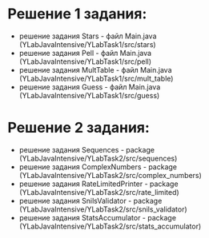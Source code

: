# Решение 1 задания:
- решение задания Stars - файл Main.java (YLabJavaIntensive/YLabTask1/src/stars)
- решение задания Pell - файл Main.java (YLabJavaIntensive/YLabTask1/src/pell) 
- решение задания MultTable - файл Main.java (YLabJavaIntensive/YLabTask1/src/mult_table) 
- решение задания Guess - файл Main.java (YLabJavaIntensive/YLabTask1/src/guess) 

# Решение 2 задания:
- решение задания Sequences - package (YLabJavaIntensive/YLabTask2/src/sequences)
- решение задания ComplexNumbers - package (YLabJavaIntensive/YLabTask2/src/complex_numbers) 
- решение задания RateLimitedPrinter - package (YLabJavaIntensive/YLabTask2/src/rate_limited) 
- решение задания SnilsValidator - package (YLabJavaIntensive/YLabTask2/src/snils_validator)
- решение задания StatsAccumulator - package (YLabJavaIntensive/YLabTask2/src/stats_accumulator)

